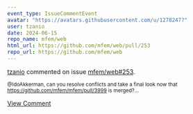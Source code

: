 ```yaml
---
event_type: IssueCommentEvent
avatar: "https://avatars.githubusercontent.com/u/1278247?"
user: tzanio
date: 2024-06-15
repo_name: mfem/web
html_url: https://github.com/mfem/web/pull/253
repo_url: https://github.com/mfem/web
---
```


<a href='https://github.com/tzanio' target='_blank'>tzanio</a> commented on issue <a href='https://github.com/mfem/web/pull/253' target='_blank'>mfem/web#253</a>.

<small>@IdoAkkerman, can you resolve conflicts and take a final look now that https://github.com/mfem/mfem/pull/3999 is merged?...</small>

<a href='https://github.com/mfem/web/pull/253' target='_blank'>View Comment</a>